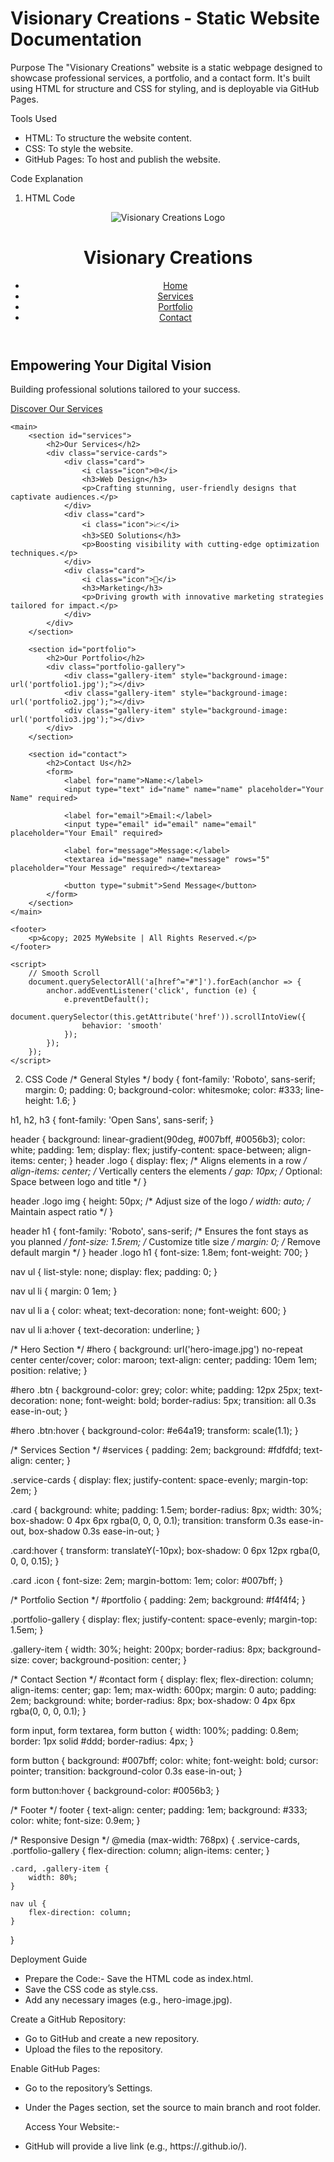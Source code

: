 # Visionary Creations - Static Website Documentation
Purpose
The "Visionary Creations" website is a static webpage designed to showcase professional services, a portfolio, and a contact form. It's built using HTML for structure and CSS for styling, and is deployable via GitHub Pages.

Tools Used
- HTML: To structure the website content.
- CSS: To style the website.
- GitHub Pages: To host and publish the website.

Code Explanation
1. HTML Code
 <!DOCTYPE html>
<html lang="en">
<head>
    <meta charset="UTF-8">
    <meta name="viewport" content="width=device-width, initial-scale=1.0">
    <title>My Visionary Creations</title>
    <link href="https://fonts.googleapis.com/css2?family=Roboto:wght@400;700&family=Open+Sans:wght@300;600&display=swap" rel="stylesheet">
    <link rel="stylesheet" href="style.css">
</head>
<body>
    <header>
        <div class="logo">
            <img src="https://img.freepik.com/premium-vector/vc-logo_590037-39.jpg?w=826" alt="Visionary Creations Logo">
            <h1>Visionary Creations</h1>
        </div>
        <nav>
            <ul>
                <li><a href="#home">Home</a></li>
                <li><a href="#services">Services</a></li>
                <li><a href="#portfolio">Portfolio</a></li>
                <li><a href="#contact">Contact</a></li>
            </ul>
        </nav>
    </header>
    <section id="hero">
        <div class="hero-content">
            <h2>Empowering Your Digital Vision</h2>
            <p>Building professional solutions tailored to your success.</p>
            <a href="#services" class="btn">Discover Our Services</a>
        </div>
    </section>

    <main>
        <section id="services">
            <h2>Our Services</h2>
            <div class="service-cards">
                <div class="card">
                    <i class="icon">🌐</i>
                    <h3>Web Design</h3>
                    <p>Crafting stunning, user-friendly designs that captivate audiences.</p>
                </div>
                <div class="card">
                    <i class="icon">📈</i>
                    <h3>SEO Solutions</h3>
                    <p>Boosting visibility with cutting-edge optimization techniques.</p>
                </div>
                <div class="card">
                    <i class="icon">📣</i>
                    <h3>Marketing</h3>
                    <p>Driving growth with innovative marketing strategies tailored for impact.</p>
                </div>
            </div>
        </section>

        <section id="portfolio">
            <h2>Our Portfolio</h2>
            <div class="portfolio-gallery">
                <div class="gallery-item" style="background-image: url('portfolio1.jpg');"></div>
                <div class="gallery-item" style="background-image: url('portfolio2.jpg');"></div>
                <div class="gallery-item" style="background-image: url('portfolio3.jpg');"></div>
            </div>
        </section>

        <section id="contact">
            <h2>Contact Us</h2>
            <form>
                <label for="name">Name:</label>
                <input type="text" id="name" name="name" placeholder="Your Name" required>
                
                <label for="email">Email:</label>
                <input type="email" id="email" name="email" placeholder="Your Email" required>
                
                <label for="message">Message:</label>
                <textarea id="message" name="message" rows="5" placeholder="Your Message" required></textarea>
                
                <button type="submit">Send Message</button>
            </form>
        </section>
    </main>

    <footer>
        <p>&copy; 2025 MyWebsite | All Rights Reserved.</p>
    </footer>

    <script>
        // Smooth Scroll
        document.querySelectorAll('a[href^="#"]').forEach(anchor => {
            anchor.addEventListener('click', function (e) {
                e.preventDefault();
                document.querySelector(this.getAttribute('href')).scrollIntoView({
                    behavior: 'smooth'
                });
            });
        });
    </script>
</body>
</html>

2. CSS Code
   /* General Styles */
body {
    font-family: 'Roboto', sans-serif;
    margin: 0;
    padding: 0;
    background-color: whitesmoke;
    color: #333;
    line-height: 1.6;
}

h1, h2, h3 {
    font-family: 'Open Sans', sans-serif;
}

header {
    background: linear-gradient(90deg, #007bff, #0056b3);
    color: white;
    padding: 1em;
    display: flex;
    justify-content: space-between;
    align-items: center;
}
header .logo {
    display: flex; /* Aligns elements in a row */
    align-items: center; /* Vertically centers the elements */
    gap: 10px; /* Optional: Space between logo and title */
}

header .logo img {
    height: 50px; /* Adjust size of the logo */
    width: auto; /* Maintain aspect ratio */
}

header h1 {
    font-family: 'Roboto', sans-serif; /* Ensures the font stays as you planned */
    font-size: 1.5rem; /* Customize title size */
    margin: 0; /* Remove default margin */
}
header .logo h1 {
    font-size: 1.8em;
    font-weight: 700;
}

nav ul {
    list-style: none;
    display: flex;
    padding: 0;
}

nav ul li {
    margin: 0 1em;
}

nav ul li a {
    color: wheat;
    text-decoration: none;
    font-weight: 600;
}

nav ul li a:hover {
    text-decoration: underline;
}

/* Hero Section */
#hero {
    background: url('hero-image.jpg') no-repeat center center/cover;
    color: maroon;
    text-align: center;
    padding: 10em 1em;
    position: relative;
}

#hero .btn {
    background-color: grey;
    color: white;
    padding: 12px 25px;
    text-decoration: none;
    font-weight: bold;
    border-radius: 5px;
    transition: all 0.3s ease-in-out;
}

#hero .btn:hover {
    background-color: #e64a19;
    transform: scale(1.1);
}

/* Services Section */
#services {
    padding: 2em;
    background: #fdfdfd;
    text-align: center;
}

.service-cards {
    display: flex;
    justify-content: space-evenly;
    margin-top: 2em;
}

.card {
    background: white;
    padding: 1.5em;
    border-radius: 8px;
    width: 30%;
    box-shadow: 0 4px 6px rgba(0, 0, 0, 0.1);
    transition: transform 0.3s ease-in-out, box-shadow 0.3s ease-in-out;
}

.card:hover {
    transform: translateY(-10px);
    box-shadow: 0 6px 12px rgba(0, 0, 0, 0.15);
}

.card .icon {
    font-size: 2em;
    margin-bottom: 1em;
    color: #007bff;
}

/* Portfolio Section */
#portfolio {
    padding: 2em;
    background: #f4f4f4;
}

.portfolio-gallery {
    display: flex;
    justify-content: space-evenly;
    margin-top: 1.5em;
}

.gallery-item {
    width: 30%;
    height: 200px;
    border-radius: 8px;
    background-size: cover;
    background-position: center;
}

/* Contact Section */
#contact form {
    display: flex;
    flex-direction: column;
    align-items: center;
    gap: 1em;
    max-width: 600px;
    margin: 0 auto;
    padding: 2em;
    background: white;
    border-radius: 8px;
    box-shadow: 0 4px 6px rgba(0, 0, 0, 0.1);
}

form input, form textarea, form button {
    width: 100%;
    padding: 0.8em;
    border: 1px solid #ddd;
    border-radius: 4px;
}

form button {
    background: #007bff;
    color: white;
    font-weight: bold;
    cursor: pointer;
    transition: background-color 0.3s ease-in-out;
}

form button:hover {
    background-color: #0056b3;
}

/* Footer */
footer {
    text-align: center;
    padding: 1em;
    background: #333;
    color: white;
    font-size: 0.9em;
}

/* Responsive Design */
@media (max-width: 768px) {
    .service-cards, .portfolio-gallery {
        flex-direction: column;
        align-items: center;
    }

    .card, .gallery-item {
        width: 80%;
    }

    nav ul {
        flex-direction: column;
    }
}

Deployment Guide

- Prepare the Code:- Save the HTML code as index.html.
- Save the CSS code as style.css.
- Add any necessary images (e.g., hero-image.jpg).

 Create a GitHub Repository:
- Go to GitHub and create a new repository.
- Upload the files to the repository.

 Enable GitHub Pages:
- Go to the repository’s Settings.
- Under the Pages section, set the source to main branch and root folder.

  Access Your Website:-
- GitHub will provide a live link (e.g., https://<username>.github.io/<repo-name>).





